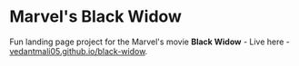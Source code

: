 # Marvel's Black Widow

Fun landing page project for the Marvel's movie **Black Widow** - Live here - [vedantmali05.github.io/black-widow](https://vedantmali05.github.io/black-widow/).